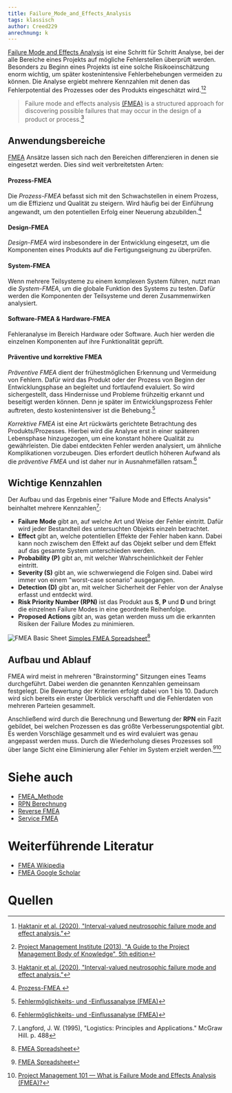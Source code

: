```yaml
---
title: Failure_Mode_and_Effects_Analysis
tags: klassisch
author: Creed229
anrechnung: k 
---
```


[Failure Mode and Effects Analysis](Failure_Mode_and_Effects_Analysis.md) ist eine Schritt für Schritt Analyse, bei der alle Bereiche eines Projekts auf mögliche Fehlerstellen überprüft werden. Besonders zu Beginn eines Projekts ist eine solche Risikoeinschätzung enorm wichtig, um später kostenintensive Fehlerbehebungen vermeiden zu können. Die Analyse ergiebt mehrere Kennzahlen mit denen das Fehlerpotential des Prozesses oder des Produkts eingeschätzt wird.[^1][^2]

> Failure mode and effects analysis [(FMEA)](FMEA_Methode.md) is a structured approach for discovering possible failures that may occur in the design of a product or process.[^1] 

## Anwendungsbereiche 


[FMEA](FMEA_Methode.md) Ansätze lassen sich nach den Bereichen differenzieren in denen sie eingesetzt werden. Dies sind weit verbreitetsten Arten:
#### **Prozess-FMEA**
Die *Prozess-FMEA* befasst sich mit den Schwachstellen in einem Prozess, um die Effizienz und  Qualität zu steigern. Wird häufig bei der Einführung angewandt, um den potentiellen Erfolg einer Neuerung abzubilden.[^3] 
#### **Design-FMEA**
*Design-FMEA* wird insbesondere in der Entwicklung eingesetzt, um die Komponenten eines Produkts auf die Fertigungseignung zu überprüfen.
#### **System-FMEA**
Wenn mehrere Teilsysteme zu einem komplexen System führen, nutzt man die *System-FMEA*, um die globale Funktion des Systems zu testen. Dafür werden die Komponenten der Teilsysteme und deren Zusammenwirken analysiert.
#### **Software-FMEA & Hardware-FMEA**
Fehleranalyse im Bereich Hardware oder Software. Auch hier werden die einzelnen Komponenten auf ihre Funktionalität geprüft.
#### **Präventive und korrektive FMEA**
*Präventive FMEA* dient der frühestmöglichen Erkennung und Vermeidung von Fehlern. Dafür wird das Produkt oder der Prozess von Beginn der Entwicklungsphase an begleitet und fortlaufend evaluiert. So wird sichergestellt, dass Hindernisse und Probleme frühzeitig erkannt und beseitigt werden können. Denn je später im Entwicklungsprozess Fehler auftreten, desto kostenintensiver ist die Behebung.[^4]

*Korrektive FMEA* ist eine Art rückwärts gerichtete Betrachtung des Produkts/Prozesses. Hierbei wird die Analyse erst in einer späteren Lebensphase hinzugezogen, um eine konstant höhere Qualität zu gewährleisten. Die dabei entdeckten Fehler werden analysiert, um ähnliche Komplikationen vorzubeugen. Dies erfordert deutlich höheren Aufwand als die *präventive FMEA* und ist daher nur in Ausnahmefällen ratsam.[^4]

## Wichtige Kennzahlen 
Der Aufbau und das Ergebnis einer "Failure Mode and Effects Analysis" beinhaltet mehrere Kennzahlen[^5]: 

* **Failure Mode** gibt an, auf welche Art und Weise der Fehler eintritt. Dafür wird jeder Bestandteil des untersuchten Objekts einzeln betrachtet.
* **Effect** gibt an, welche potentiellen Effekte der Fehler haben kann. Dabei kann noch zwischem den Effekt auf das Objekt selber und dem Effekt auf das gesamte System unterschieden werden.
* **Probability (P)** gibt an, mit welcher Wahrscheinlichkeit der Fehler eintritt. 
* **Severity (S)** gibt an, wie schwerwiegend die Folgen sind. Dabei wird immer von einem "worst-case scenario" ausgegangen.
* **Detection (D)** gibt an, mit welcher Sicherheit der Fehler von der Analyse erfasst und entdeckt wird.
* **Risk Priority Number (RPN)** ist das Produkt aus **S**, **P** und **D** und bringt die einzelnen Failure Modes in eine geordnete Reihenfolge. 
* **Proposed Actions** gibt an, was getan werden muss um die erkannten Risiken der Failure Modes zu minimieren.


![FMEA Basic Sheet](http://pdcahome.com/english/wp-content/uploads/2013/06/fmea.jpeg)
[Simples FMEA Spreadsheet](http://pdcahome.com/english/wp-content/uploads/2013/06/fmea.jpeg)[^6]

## Aufbau und Ablauf
FMEA wird meist in mehreren "Brainstorming" Sitzungen eines Teams durchgeführt. Dabei werden die genannten Kennzahlen gemeinsam festgelegt. Die Bewertung der Kriterien erfolgt dabei von 1 bis 10. Dadurch wird sich bereits ein erster Überblick verschafft und die Fehlerdaten von mehreren Parteien gesammelt. 

Anschließend wird durch die Berechnung und Bewertung der **RPN** ein Fazit gebildet, bei welchen Prozessen es das größte Verbesserungspotential gibt. Es werden Vorschläge gesammelt und es wird evaluiert was genau angepasst werden muss. Durch die Wiederholung dieses Prozesses soll über lange Sicht eine Eliminierung aller Fehler im System erzielt werden.[^6][^7]



# Siehe auch

* [FMEA_Methode](FMEA_Methode.md)
* [RPN Berechnung](https://youtu.be/cxHVnwIsaOU)
* [Reverse FMEA](https://www.fmea-kontor.de/leistungen/reverse-fmea.html#:~:text=Die%20Reverse%20FMEA%20wird%20als,gefordert%20(GM%20IATF%20CSR).)
* [Service FMEA](https://www.inf.uni-hamburg.de/de/inst/ab/itmc/research/completed/promidis/instrumente/service-fmea)

# Weiterführende Literatur

* [FMEA Wikipedia](https://de.wikipedia.org/wiki/FMEA)
* [FMEA Google Scholar](https://scholar.google.de/scholar?hl=de&as_sdt=0%2C5&q=failure+modes+effects+analysis&oq=failure+modes)
# Quellen

[^1]: [Haktanir et al. (2020), "Interval-valued neutrosophic failure mode and effect analysis."](http://openaccess.altinbas.edu.tr/xmlui/bitstream/handle/20.500.12939/257/elif.pdf?sequence=1&isAllowed=y)

[^2]: [Project Management Institute (2013), "A Guide to the Project Management Body of Knowledge", 5th edition](https://repository.dinus.ac.id/docs/ajar/PMBOKGuide_5th_Ed.pdf)

[^3]: [Prozess-FMEA ](https://mi-nautics.com/prozess-fmea-anwendung-und-durchfuehrung/)

[^4]: [Fehlermöglichkeits- und -Einflussanalyse (FMEA)](https://www.iph-hannover.de/de/dienstleistungen/fertigungsverfahren/fmea/#arten)

[^5]: Langford, J. W. (1995), "Logistics: Principles and Applications." McGraw Hill. p. 488

[^6]: [FMEA Spreadsheet](http://pdcahome.com/english/wp-content/uploads/2013/06/fmea.jpeg)

[^7]: [Project Management 101 — What is Failure Mode and Effects Analysis (FMEA)?](https://www.copperproject.com/2018/01/project-management-101-failure-mode-effects-analysis-fmea/)
[^8]: D. H Stamatis (2003), 2. Edition, "Failure Mode and Effect Analysis – FMEA from theory to execution", ASQ Quality Press
